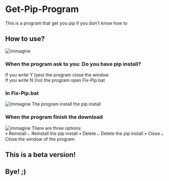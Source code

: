 # Get-Pip-Program

This is a program that get you pip if you don't know how to

## How to use?

![immagine](https://github.com/Fedi6431/Get-Pip-Program/assets/102946457/1cf19225-cdc3-4481-ad2a-c60ebe2e8656)

### When the program ask to you: Do you have pip install?

If you write Y (yes) the program close the window                                                                                                                        
If you write N (no) the program open Fix-Pip.bat

### In Fix-Pip.bat
![Immagine](https://github.com/Fedi6431/Get-Pip-Program/assets/102946457/41384941-9f65-4b50-8451-38e7b2f75876)
The program install the pip install                                                                                                                                      
 ### When the program finish the download
![immagine](https://github.com/Fedi6431/Get-Pip-Program/assets/102946457/7c05945c-2764-46ef-a592-39cd8465712e)
There are three options:                                                                                                                                                 
• Reinstall                                                                                                                                                                      ⨽ Reinstall the pip install
• Delete                                                                                                                                                                       ⨽ Delete the pip install
• Close                                                                                                                                                                      ⨽ Close the window of the program

## This is a beta version! 
## Bye! ;)
